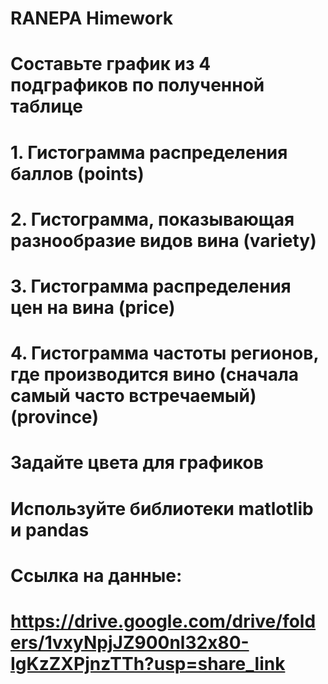 # RANEPA Himework
# Составьте график из 4 подграфиков по полученной таблице
# 1. Гистограмма распределения баллов (points) 
# 2. Гистограмма, показывающая разнообразие видов вина (variety)
# 3. Гистограмма распределения цен на вина (price)
# 4. Гистограмма частоты регионов, где производится вино (сначала самый часто встречаемый) (province)
# Задайте цвета для графиков
# Используйте библиотеки matlotlib и pandas
# Ссылка на данные:
# https://drive.google.com/drive/folders/1vxyNpjJZ900nl32x80-IgKzZXPjnzTTh?usp=share_link
